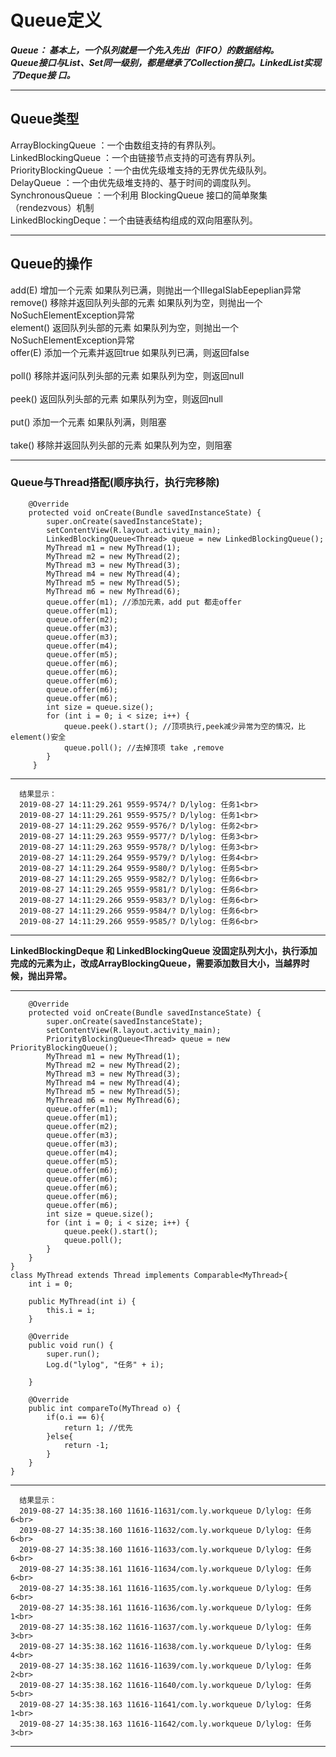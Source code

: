 # Queue定义

 ***Queue： 基本上，一个队列就是一个先入先出（FIFO）的数据结构。***<br>
 ***Queue接口与List、Set同一级别，都是继承了Collection接口。LinkedList实现了Deque接 口。***<br>
 
 ---------------------------------------------------------------------------------------------------
## Queue类型

 ArrayBlockingQueue ：一个由数组支持的有界队列。<br>
 LinkedBlockingQueue ：一个由链接节点支持的可选有界队列。<br>
 PriorityBlockingQueue ：一个由优先级堆支持的无界优先级队列。<br>
 DelayQueue ：一个由优先级堆支持的、基于时间的调度队列。<br>
 SynchronousQueue ：一个利用 BlockingQueue 接口的简单聚集（rendezvous）机制<br>
 LinkedBlockingDeque：一个由链表结构组成的双向阻塞队列。<br>
 
 ---------------------------------------------------------------------------------------------------
## Queue的操作

  add(E)        增加一个元索                     如果队列已满，则抛出一个IIIegaISlabEepeplian异常   <br>
  remove()      移除并返回队列头部的元素          如果队列为空，则抛出一个NoSuchElementException异常  <br>
  element()     返回队列头部的元素               如果队列为空，则抛出一个NoSuchElementException异常 <br>
  offer(E)      添加一个元素并返回true           如果队列已满，则返回false          <br>              
  poll()        移除并返问队列头部的元素          如果队列为空，则返回null       <br>                   
  peek()        返回队列头部的元素               如果队列为空，则返回null      <br>                    
  put()         添加一个元素                     如果队列满，则阻塞          <br>                      
  take()        移除并返回队列头部的元素          如果队列为空，则阻塞     <br>
  
---------------------------------------------------------------------------------------------------
### Queue与Thread搭配(顺序执行，执行完移除)

```
    @Override
    protected void onCreate(Bundle savedInstanceState) {
        super.onCreate(savedInstanceState);
        setContentView(R.layout.activity_main);
        LinkedBlockingQueue<Thread> queue = new LinkedBlockingQueue();
        MyThread m1 = new MyThread(1);
        MyThread m2 = new MyThread(2);
        MyThread m3 = new MyThread(3);
        MyThread m4 = new MyThread(4);
        MyThread m5 = new MyThread(5);
        MyThread m6 = new MyThread(6);
        queue.offer(m1); //添加元素，add put 都走offer
        queue.offer(m1);
        queue.offer(m2);
        queue.offer(m3);
        queue.offer(m3);
        queue.offer(m4);
        queue.offer(m5);
        queue.offer(m6);
        queue.offer(m6);
        queue.offer(m6);
        queue.offer(m6);
        queue.offer(m6);
        int size = queue.size();
        for (int i = 0; i < size; i++) {
            queue.peek().start(); //顶项执行,peek减少异常为空的情况，比element()安全
            queue.poll(); //去掉顶项 take ,remove
        }
     }    
```
----------------------------------------------------------
```
  结果显示：  
  2019-08-27 14:11:29.261 9559-9574/? D/lylog: 任务1<br>
  2019-08-27 14:11:29.261 9559-9575/? D/lylog: 任务1<br>
  2019-08-27 14:11:29.262 9559-9576/? D/lylog: 任务2<br>
  2019-08-27 14:11:29.263 9559-9577/? D/lylog: 任务3<br>
  2019-08-27 14:11:29.263 9559-9578/? D/lylog: 任务3<br>
  2019-08-27 14:11:29.264 9559-9579/? D/lylog: 任务4<br>
  2019-08-27 14:11:29.264 9559-9580/? D/lylog: 任务5<br>
  2019-08-27 14:11:29.265 9559-9582/? D/lylog: 任务6<br>
  2019-08-27 14:11:29.265 9559-9581/? D/lylog: 任务6<br>
  2019-08-27 14:11:29.266 9559-9583/? D/lylog: 任务6<br>
  2019-08-27 14:11:29.266 9559-9584/? D/lylog: 任务6<br>
  2019-08-27 14:11:29.266 9559-9585/? D/lylog: 任务6<br> 
```
---------------------------------------------------------- 
                                 
  __LinkedBlockingDeque 和 LinkedBlockingQueue 没固定队列大小，执行添加完成的元素为止，改成ArrayBlockingQueue，需要添加数目大小，当越界时候，抛出异常。__

-----------------------------------------------------------
```
    @Override
    protected void onCreate(Bundle savedInstanceState) {
        super.onCreate(savedInstanceState);
        setContentView(R.layout.activity_main);
        PriorityBlockingQueue<Thread> queue = new PriorityBlockingQueue();
        MyThread m1 = new MyThread(1);
        MyThread m2 = new MyThread(2);
        MyThread m3 = new MyThread(3);
        MyThread m4 = new MyThread(4);
        MyThread m5 = new MyThread(5);
        MyThread m6 = new MyThread(6);
        queue.offer(m1);
        queue.offer(m1);
        queue.offer(m2);
        queue.offer(m3);
        queue.offer(m3);
        queue.offer(m4);
        queue.offer(m5);
        queue.offer(m6);
        queue.offer(m6);
        queue.offer(m6);
        queue.offer(m6);
        queue.offer(m6);
        int size = queue.size();
        for (int i = 0; i < size; i++) {
            queue.peek().start();
            queue.poll();
        }
    }
}
class MyThread extends Thread implements Comparable<MyThread>{
    int i = 0;

    public MyThread(int i) {
        this.i = i;
    }

    @Override
    public void run() {
        super.run();
        Log.d("lylog", "任务" + i);

    }

    @Override
    public int compareTo(MyThread o) {
        if(o.i == 6){
            return 1; //优先
        }else{
            return -1;
        }
    }
}
```
-------------------------------------------------------------
```
  结果显示：  
  2019-08-27 14:35:38.160 11616-11631/com.ly.workqueue D/lylog: 任务6<br>
  2019-08-27 14:35:38.160 11616-11632/com.ly.workqueue D/lylog: 任务6<br>
  2019-08-27 14:35:38.160 11616-11633/com.ly.workqueue D/lylog: 任务6<br>
  2019-08-27 14:35:38.161 11616-11634/com.ly.workqueue D/lylog: 任务6<br>
  2019-08-27 14:35:38.161 11616-11635/com.ly.workqueue D/lylog: 任务6<br>
  2019-08-27 14:35:38.161 11616-11636/com.ly.workqueue D/lylog: 任务1<br>
  2019-08-27 14:35:38.162 11616-11637/com.ly.workqueue D/lylog: 任务3<br>
  2019-08-27 14:35:38.162 11616-11638/com.ly.workqueue D/lylog: 任务4<br>
  2019-08-27 14:35:38.162 11616-11639/com.ly.workqueue D/lylog: 任务2<br>
  2019-08-27 14:35:38.162 11616-11640/com.ly.workqueue D/lylog: 任务5<br>
  2019-08-27 14:35:38.163 11616-11641/com.ly.workqueue D/lylog: 任务1<br>
  2019-08-27 14:35:38.163 11616-11642/com.ly.workqueue D/lylog: 任务3<br>
```
-------------------------------------------------------------
